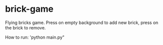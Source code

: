 # brick-game
Flying bricks game. Press on empty background to add new brick, press on the brick to remove.

How to run:
'python main.py"
